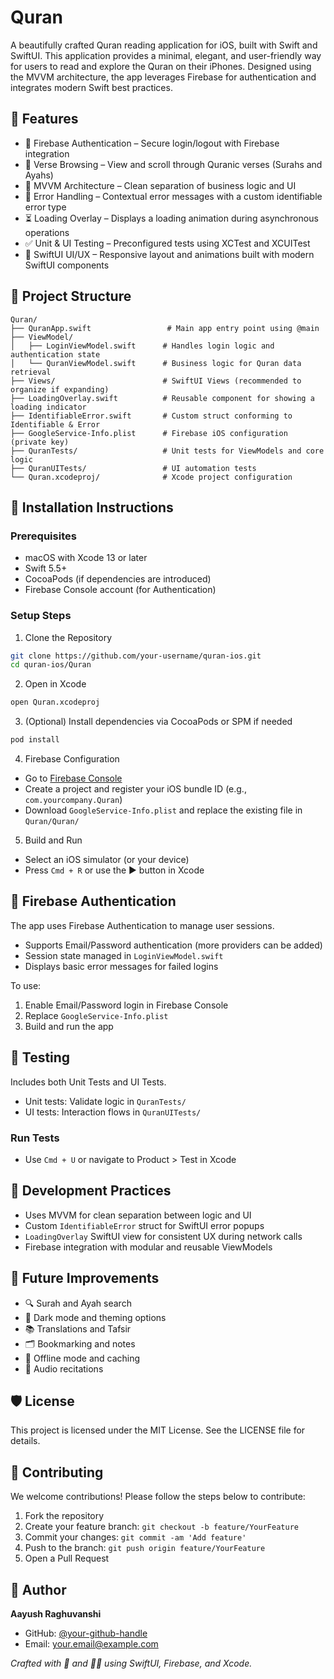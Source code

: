 # Quran

A beautifully crafted Quran reading application for iOS, built with Swift and SwiftUI. This application provides a minimal, elegant, and user-friendly way for users to read and explore the Quran on their iPhones. Designed using the MVVM architecture, the app leverages Firebase for authentication and integrates modern Swift best practices.

## 🚀 Features

- 🔐 Firebase Authentication – Secure login/logout with Firebase integration  
- 📖 Verse Browsing – View and scroll through Quranic verses (Surahs and Ayahs)  
- 🧠 MVVM Architecture – Clean separation of business logic and UI  
- 💬 Error Handling – Contextual error messages with a custom identifiable error type  
- ⏳ Loading Overlay – Displays a loading animation during asynchronous operations  
- ✅ Unit & UI Testing – Preconfigured tests using XCTest and XCUITest  
- 📱 SwiftUI UI/UX – Responsive layout and animations built with modern SwiftUI components  

## 🧱 Project Structure

```
Quran/
├── QuranApp.swift                 # Main app entry point using @main
├── ViewModel/
│   ├── LoginViewModel.swift      # Handles login logic and authentication state
│   └── QuranViewModel.swift      # Business logic for Quran data retrieval
├── Views/                        # SwiftUI Views (recommended to organize if expanding)
├── LoadingOverlay.swift          # Reusable component for showing a loading indicator
├── IdentifiableError.swift       # Custom struct conforming to Identifiable & Error
├── GoogleService-Info.plist      # Firebase iOS configuration (private key)
├── QuranTests/                   # Unit tests for ViewModels and core logic
├── QuranUITests/                 # UI automation tests
└── Quran.xcodeproj/              # Xcode project configuration
```

## 📲 Installation Instructions

### Prerequisites  
- macOS with Xcode 13 or later  
- Swift 5.5+  
- CocoaPods (if dependencies are introduced)  
- Firebase Console account (for Authentication)  

### Setup Steps  
1. Clone the Repository  
```bash
git clone https://github.com/your-username/quran-ios.git
cd quran-ios/Quran
```

2. Open in Xcode  
```bash
open Quran.xcodeproj
```

3. (Optional) Install dependencies via CocoaPods or SPM if needed  
```bash
pod install
```

4. Firebase Configuration  
- Go to [Firebase Console](https://console.firebase.google.com/)  
- Create a project and register your iOS bundle ID (e.g., `com.yourcompany.Quran`)  
- Download `GoogleService-Info.plist` and replace the existing file in `Quran/Quran/`  

5. Build and Run  
- Select an iOS simulator (or your device)  
- Press `Cmd + R` or use the ▶️ button in Xcode  

## 🔐 Firebase Authentication

The app uses Firebase Authentication to manage user sessions.  
- Supports Email/Password authentication (more providers can be added)  
- Session state managed in `LoginViewModel.swift`  
- Displays basic error messages for failed logins  

To use:  
1. Enable Email/Password login in Firebase Console  
2. Replace `GoogleService-Info.plist`  
3. Build and run the app  

## 🧪 Testing

Includes both Unit Tests and UI Tests.  
- Unit tests: Validate logic in `QuranTests/`  
- UI tests: Interaction flows in `QuranUITests/`  

### Run Tests  
- Use `Cmd + U` or navigate to Product > Test in Xcode  

## 🎯 Development Practices

- Uses MVVM for clean separation between logic and UI  
- Custom `IdentifiableError` struct for SwiftUI error popups  
- `LoadingOverlay` SwiftUI view for consistent UX during network calls  
- Firebase integration with modular and reusable ViewModels  

## 🔧 Future Improvements

- 🔍 Surah and Ayah search  
- 🌙 Dark mode and theming options  
- 📚 Translations and Tafsir  
- 🗂 Bookmarking and notes  
- 📶 Offline mode and caching  
- 🧭 Audio recitations  

## 🛡 License

This project is licensed under the MIT License. See the LICENSE file for details.

## 🙌 Contributing

We welcome contributions! Please follow the steps below to contribute:

1. Fork the repository  
2. Create your feature branch: `git checkout -b feature/YourFeature`  
3. Commit your changes: `git commit -am 'Add feature'`  
4. Push to the branch: `git push origin feature/YourFeature`  
5. Open a Pull Request  

## 👤 Author

**Aayush Raghuvanshi**  
- GitHub: [@your-github-handle](https://github.com/your-github-handle)  
- Email: your.email@example.com  


*Crafted with 🕌 and 🧑‍💻 using SwiftUI, Firebase, and Xcode.*
